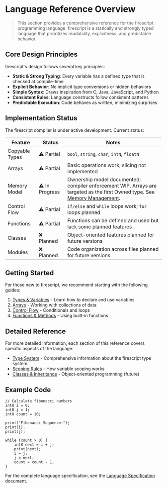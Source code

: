 # Language Reference Overview

> This section provides a comprehensive reference for the firescript programming language. firescript is a statically and strongly typed language that prioritizes readability, explicitness, and predictable behavior.

## Core Design Principles

firescript's design follows several key principles:

- **Static & Strong Typing**: Every variable has a defined type that is checked at compile-time
- **Explicit Behavior**: No implicit type conversions or hidden behaviors
- **Simple Syntax**: Draws inspiration from C, Java, JavaScript, and Python
- **Consistent Rules**: Language constructs follow consistent patterns
- **Predictable Execution**: Code behaves as written, minimizing surprises

## Implementation Status

The firescript compiler is under active development. Current status:

| Feature | Status | Notes |
|---------|--------|-------|
| Copyable Types | ⚠️ Partial | `bool`, `string`, `char`, `intN`, `floatN` |
| Arrays | ⚠️ Partial | Basic operations work; slicing not implemented |
| Memory Model | ⚠️ In Progress | Ownership model documented; compiler enforcement WIP. Arrays are targeted as the first Owned type. See [Memory Management](memory_management.md). |
| Control Flow | ⚠️ Partial | `if/else` and `while` loops work; `for` loops planned |
| Functions | ⚠️ Partial | Functions can be defined and used but lack some planned features |
| Classes | ❌ Planned | Object-oriented features planned for future versions |
| Modules | ❌ Planned | Code organization across files planned for future versions |

## Getting Started

For those new to firescript, we recommend starting with the following guides:

1. [Types & Variables](variables.md) - Learn how to declare and use variables
2. [Arrays](arrays.md) - Working with collections of data
3. [Control Flow](control_flow.md) - Conditionals and loops
4. [Functions & Methods](functions.md) - Using built-in functions

## Detailed Reference

For more detailed information, each section of this reference covers specific aspects of the language:

- [Type System](type_system.md) - Comprehensive information about the firescript type system
- [Scoping Rules](scoping.md) - How variable scoping works
- [Classes & Inheritance](classes.md) - Object-oriented programming (future)

## Example Code

```firescript
// Calculate fibonacci numbers
int8 i = 0;
int8 j = 1;
int8 count = 10;

print("Fibonacci Sequence:");
print(i);
print(j);

while (count > 0) {
    int8 next = i + j;
    print(next);
    i = j;
    j = next;
    count = count - 1;
}
```

For the complete language specification, see the [Language Specification](../language_specification.md) document.